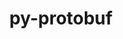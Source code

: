 ---
title: "py-protobuf"
layout: cache
categories: [package, develop-2023-11-05]
meta: {"versions": ["3.19.4", "3.20.3", "4.21.9", "4.24.3"], "compilers": ["apple-clang@=15.0.0", "gcc@=11.3.0", "gcc@=11.4.0", "gcc@=7.5.0", "gcc@=9.4.0", "oneapi@=2023.2.0"], "oss": ["ubuntu18.04", "ubuntu20.04", "ubuntu22.04", "ventura"], "platforms": ["darwin", "linux"], "targets": ["aarch64", "neoverse_v1", "ppc64le", "x86_64_v3"], "stacks": ["e4s", "e4s-neoverse_v1", "e4s-oneapi", "e4s-power", "ml-darwin-aarch64-mps", "ml-linux-x86_64-cpu", "ml-linux-x86_64-cuda", "ml-linux-x86_64-rocm", "radiuss", "root"], "num_specs": 14, "num_specs_by_stack": {"ml-darwin-aarch64-mps": 3, "root": 14, "radiuss": 1, "e4s-neoverse_v1": 1, "e4s-power": 1, "e4s": 2, "e4s-oneapi": 1, "ml-linux-x86_64-cuda": 5, "ml-linux-x86_64-cpu": 5, "ml-linux-x86_64-rocm": 5}}
spec_details: [{"hash": "spmaybc6yolsr72abgqwqgml54mhkqdq", "compiler": "apple-clang@=15.0.0", "versions": ["3.20.3"], "os": "ventura", "platform": "darwin", "target": "aarch64", "variants": ["build_system=python_pip", "~cpp"], "stacks": ["ml-darwin-aarch64-mps", "root"], "size": "-", "tarball": "https://binaries.spack.io/releases/develop-2023-11-05/build_cache/darwin-ventura-aarch64/apple-clang-15.0.0/py-protobuf-3.20.3/darwin-ventura-aarch64-apple-clang-15.0.0-py-protobuf-3.20.3-spmaybc6yolsr72abgqwqgml54mhkqdq.spack"}, {"hash": "63lj7yc7borguls6lt7nxtjtuygj2zyr", "compiler": "apple-clang@=15.0.0", "versions": ["4.21.9"], "os": "ventura", "platform": "darwin", "target": "aarch64", "variants": ["build_system=python_pip", "+cpp"], "stacks": ["ml-darwin-aarch64-mps", "root"], "size": "-", "tarball": "https://binaries.spack.io/releases/develop-2023-11-05/build_cache/darwin-ventura-aarch64/apple-clang-15.0.0/py-protobuf-4.21.9/darwin-ventura-aarch64-apple-clang-15.0.0-py-protobuf-4.21.9-63lj7yc7borguls6lt7nxtjtuygj2zyr.spack"}, {"hash": "atletuth7kkavicpahqd5c4puns6rwl2", "compiler": "apple-clang@=15.0.0", "versions": ["4.24.3"], "os": "ventura", "platform": "darwin", "target": "aarch64", "variants": ["build_system=python_pip"], "stacks": ["ml-darwin-aarch64-mps", "root"], "size": "-", "tarball": "https://binaries.spack.io/releases/develop-2023-11-05/build_cache/darwin-ventura-aarch64/apple-clang-15.0.0/py-protobuf-4.24.3/darwin-ventura-aarch64-apple-clang-15.0.0-py-protobuf-4.24.3-atletuth7kkavicpahqd5c4puns6rwl2.spack"}, {"hash": "xfcrxyurpvlwu4pg6fb4x2kiwyicujtu", "compiler": "gcc@=7.5.0", "versions": ["4.21.9"], "os": "ubuntu18.04", "platform": "linux", "target": "x86_64_v3", "variants": ["build_system=python_pip", "+cpp"], "stacks": ["radiuss", "root"], "size": "-", "tarball": "https://binaries.spack.io/releases/develop-2023-11-05/build_cache/linux-ubuntu18.04-x86_64_v3/gcc-7.5.0/py-protobuf-4.21.9/linux-ubuntu18.04-x86_64_v3-gcc-7.5.0-py-protobuf-4.21.9-xfcrxyurpvlwu4pg6fb4x2kiwyicujtu.spack"}, {"hash": "aabj35l6muiiphd6rawtlfrsfc7cxzx2", "compiler": "gcc@=11.4.0", "versions": ["4.21.9"], "os": "ubuntu20.04", "platform": "linux", "target": "neoverse_v1", "variants": ["build_system=python_pip", "+cpp"], "stacks": ["e4s-neoverse_v1", "root"], "size": "-", "tarball": "https://binaries.spack.io/releases/develop-2023-11-05/build_cache/linux-ubuntu20.04-neoverse_v1/gcc-11.4.0/py-protobuf-4.21.9/linux-ubuntu20.04-neoverse_v1-gcc-11.4.0-py-protobuf-4.21.9-aabj35l6muiiphd6rawtlfrsfc7cxzx2.spack"}, {"hash": "orzobokfdyd7vgjz4bgrs4afvuucdwme", "compiler": "gcc@=9.4.0", "versions": ["4.21.9"], "os": "ubuntu20.04", "platform": "linux", "target": "ppc64le", "variants": ["build_system=python_pip", "+cpp"], "stacks": ["root", "e4s-power"], "size": "-", "tarball": "https://binaries.spack.io/releases/develop-2023-11-05/build_cache/linux-ubuntu20.04-ppc64le/gcc-9.4.0/py-protobuf-4.21.9/linux-ubuntu20.04-ppc64le-gcc-9.4.0-py-protobuf-4.21.9-orzobokfdyd7vgjz4bgrs4afvuucdwme.spack"}, {"hash": "csniabgowhqlujv3n37zoc6f4p6tmqn5", "compiler": "gcc@=11.4.0", "versions": ["4.21.9"], "os": "ubuntu20.04", "platform": "linux", "target": "x86_64_v3", "variants": ["build_system=python_pip", "+cpp"], "stacks": ["root", "e4s"], "size": "-", "tarball": "https://binaries.spack.io/releases/develop-2023-11-05/build_cache/linux-ubuntu20.04-x86_64_v3/gcc-11.4.0/py-protobuf-4.21.9/linux-ubuntu20.04-x86_64_v3-gcc-11.4.0-py-protobuf-4.21.9-csniabgowhqlujv3n37zoc6f4p6tmqn5.spack"}, {"hash": "xpekyova7lyvnvc46n7gnbbfcpozdifn", "compiler": "gcc@=11.4.0", "versions": ["3.20.3"], "os": "ubuntu20.04", "platform": "linux", "target": "x86_64_v3", "variants": ["build_system=python_pip", "~cpp"], "stacks": ["root", "e4s"], "size": "-", "tarball": "https://binaries.spack.io/releases/develop-2023-11-05/build_cache/linux-ubuntu20.04-x86_64_v3/gcc-11.4.0/py-protobuf-3.20.3/linux-ubuntu20.04-x86_64_v3-gcc-11.4.0-py-protobuf-3.20.3-xpekyova7lyvnvc46n7gnbbfcpozdifn.spack"}, {"hash": "h6vjjcy5xnxxxptx4gdgr6bmtmc7xtko", "compiler": "oneapi@=2023.2.0", "versions": ["4.21.9"], "os": "ubuntu20.04", "platform": "linux", "target": "x86_64_v3", "variants": ["build_system=python_pip", "+cpp"], "stacks": ["root", "e4s-oneapi"], "size": "-", "tarball": "https://binaries.spack.io/releases/develop-2023-11-05/build_cache/linux-ubuntu20.04-x86_64_v3/oneapi-2023.2.0/py-protobuf-4.21.9/linux-ubuntu20.04-x86_64_v3-oneapi-2023.2.0-py-protobuf-4.21.9-h6vjjcy5xnxxxptx4gdgr6bmtmc7xtko.spack"}, {"hash": "l7e3f4pg47jqvdhbmrg7br5twxc5nulx", "compiler": "gcc@=11.3.0", "versions": ["3.20.3"], "os": "ubuntu22.04", "platform": "linux", "target": "x86_64_v3", "variants": ["build_system=python_pip", "~cpp"], "stacks": ["ml-linux-x86_64-cuda", "root", "ml-linux-x86_64-cpu", "ml-linux-x86_64-rocm"], "size": "-", "tarball": "https://binaries.spack.io/releases/develop-2023-11-05/build_cache/linux-ubuntu22.04-x86_64_v3/gcc-11.3.0/py-protobuf-3.20.3/linux-ubuntu22.04-x86_64_v3-gcc-11.3.0-py-protobuf-3.20.3-l7e3f4pg47jqvdhbmrg7br5twxc5nulx.spack"}, {"hash": "4rvurx34kdld2l3ucesn6extpeaaktfw", "compiler": "gcc@=11.3.0", "versions": ["3.19.4"], "os": "ubuntu22.04", "platform": "linux", "target": "x86_64_v3", "variants": ["build_system=python_pip", "+cpp"], "stacks": ["ml-linux-x86_64-cuda", "root", "ml-linux-x86_64-cpu", "ml-linux-x86_64-rocm"], "size": "-", "tarball": "https://binaries.spack.io/releases/develop-2023-11-05/build_cache/linux-ubuntu22.04-x86_64_v3/gcc-11.3.0/py-protobuf-3.19.4/linux-ubuntu22.04-x86_64_v3-gcc-11.3.0-py-protobuf-3.19.4-4rvurx34kdld2l3ucesn6extpeaaktfw.spack"}, {"hash": "kcsrut2gyndk2ep57x6f654xajrz73gs", "compiler": "gcc@=11.3.0", "versions": ["4.21.9"], "os": "ubuntu22.04", "platform": "linux", "target": "x86_64_v3", "variants": ["build_system=python_pip", "+cpp"], "stacks": ["ml-linux-x86_64-cuda", "root", "ml-linux-x86_64-cpu", "ml-linux-x86_64-rocm"], "size": "-", "tarball": "https://binaries.spack.io/releases/develop-2023-11-05/build_cache/linux-ubuntu22.04-x86_64_v3/gcc-11.3.0/py-protobuf-4.21.9/linux-ubuntu22.04-x86_64_v3-gcc-11.3.0-py-protobuf-4.21.9-kcsrut2gyndk2ep57x6f654xajrz73gs.spack"}, {"hash": "k7fai2k7bpawdc6ii5fwchswqsphi36f", "compiler": "gcc@=11.3.0", "versions": ["4.24.3"], "os": "ubuntu22.04", "platform": "linux", "target": "x86_64_v3", "variants": ["build_system=python_pip"], "stacks": ["ml-linux-x86_64-cuda", "root", "ml-linux-x86_64-cpu", "ml-linux-x86_64-rocm"], "size": "-", "tarball": "https://binaries.spack.io/releases/develop-2023-11-05/build_cache/linux-ubuntu22.04-x86_64_v3/gcc-11.3.0/py-protobuf-4.24.3/linux-ubuntu22.04-x86_64_v3-gcc-11.3.0-py-protobuf-4.24.3-k7fai2k7bpawdc6ii5fwchswqsphi36f.spack"}, {"hash": "ei7mbc6uznc7ne35gbzwstcyyyzjcsmk", "compiler": "gcc@=11.3.0", "versions": ["4.24.3"], "os": "ubuntu22.04", "platform": "linux", "target": "x86_64_v3", "variants": ["build_system=python_pip"], "stacks": ["ml-linux-x86_64-cuda", "root", "ml-linux-x86_64-cpu", "ml-linux-x86_64-rocm"], "size": "-", "tarball": "https://binaries.spack.io/releases/develop-2023-11-05/build_cache/linux-ubuntu22.04-x86_64_v3/gcc-11.3.0/py-protobuf-4.24.3/linux-ubuntu22.04-x86_64_v3-gcc-11.3.0-py-protobuf-4.24.3-ei7mbc6uznc7ne35gbzwstcyyyzjcsmk.spack"}]
---